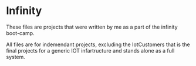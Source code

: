 # Infinity

These files are projects that were written by me as a part of the infinity boot-camp. 

All files are for indemendant projects, excluding the IotCustomers that is the final projects 
for a generic IOT infartructure and stands alone as a full system.
